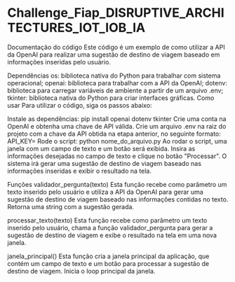 # Challenge_Fiap_DISRUPTIVE_ARCHITECTURES_IOT_IOB_IA
Documentação do código
Este código é um exemplo de como utilizar a API da OpenAI para realizar uma sugestão de destino de viagem baseado em informações inseridas pelo usuário.

Dependências
os: biblioteca nativa do Python para trabalhar com sistema operacional;
openai: biblioteca para trabalhar com a API da OpenAI;
dotenv: biblioteca para carregar variáveis de ambiente a partir de um arquivo .env;
tkinter: biblioteca nativa do Python para criar interfaces gráficas.
Como usar
Para utilizar o código, siga os passos abaixo:

Instale as dependências: pip install openai dotenv tkinter
Crie uma conta na OpenAI e obtenha uma chave de API válida.
Crie um arquivo .env na raiz do projeto com a chave da API obtida na etapa anterior, no seguinte formato: API_KEY=<chave da API>
Rode o script: python nome_do_arquivo.py
Ao rodar o script, uma janela com um campo de texto e um botão será exibida. Insira as informações desejadas no campo de texto e clique no botão "Processar". O sistema irá gerar uma sugestão de destino de viagem baseado nas informações inseridas e exibir o resultado na tela.

Funções
validador_pergunta(texto)
Esta função recebe como parâmetro um texto inserido pelo usuário e utiliza a API da OpenAI para gerar uma sugestão de destino de viagem baseado nas informações contidas no texto. Retorna uma string com a sugestão gerada.

processar_texto(texto)
Esta função recebe como parâmetro um texto inserido pelo usuário, chama a função validador_pergunta para gerar a sugestão de destino de viagem e exibe o resultado na tela em uma nova janela.

janela_principal()
Esta função cria a janela principal da aplicação, que contém um campo de texto e um botão para processar a sugestão de destino de viagem. Inicia o loop principal da janela.
